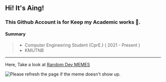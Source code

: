 <!--- ![image](https://user-images.githubusercontent.com/109336369/195406602-8f9807a8-6dba-404c-9db8-c3c04a7efca3.png) --->

## Hi! It's Aing!

### This Github Account is for Keep my Academic works 🌱.

#### **Summary** 
> * Computer Engineering Student (CprE.) ( 2021 - Present )
> * KMUTNB

* * *
Here, Take a look at [Random Dev MEMES](https://github.com/techytushar/random-memer)

<img src='https://random-memer.herokuapp.com/' title="Meme" alt="Please refresh the page if the meme doesn't show up.">
